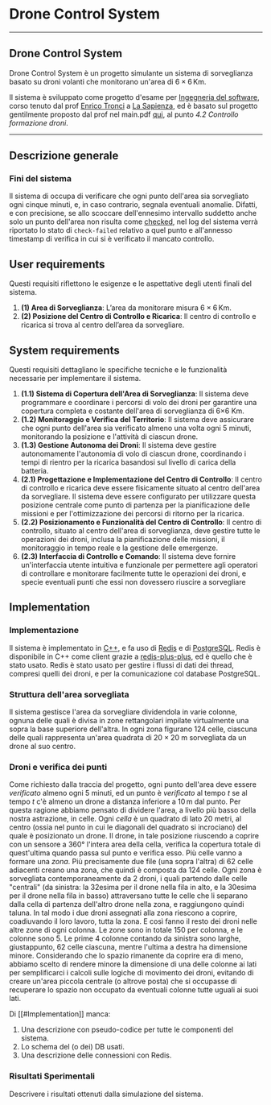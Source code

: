 # Drone Control System
***
## Drone Control System
Drone Control System è un progetto simulante un sistema di sorveglianza basato su droni volanti che monitorano un'area di $6\times6\,\mathrm{Km}$.

Il sistema è sviluppato come progetto d'esame per [Ingegneria del software](https://corsidilaurea.uniroma1.it/it/view-course-details/2023/29923/20190322090929/1c0d2a0e-d989-463c-a09a-00b823557edd/8e637351-4a3a-47a1-ab11-dfe4ad47e446/4f7bd2b2-2f8e-4c38-b15f-7f3c310550b6/8bcc378c-9ff1-4263-87b7-04a394485a9f?guid_cv=8e637351-4a3a-47a1-ab11-dfe4ad47e446&current_erogata=1c0d2a0e-d989-463c-a09a-00b823557edd), corso tenuto dal prof [Enrico Tronci](https://corsidilaurea.uniroma1.it/it/users/enricotronciuniroma1it) a [La Sapienza](https://www.uniroma1.it/), ed è basato sul progetto gentilmente proposto dal prof nel main.pdf [qui](https://drive.google.com/drive/folders/15HrKGosqsuBBe8qWCm1qB_PvIbRLohqZ), al punto *4.2 Controllo formazione droni*.
***
## Descrizione generale

### Fini del sistema
Il sistema di occupa di verificare che ogni punto dell'area sia sorvegliato ogni cinque minuti, e, in caso contrario, segnala eventuali anomalie. Difatti, e con precisione, se allo scoccare dell'ennesimo intervallo suddetto anche solo un punto dell'area non risulta come [checked](sap/crs/ing/checked), nel log del sistema verrà riportato lo stato di `check-failed` relativo a quel punto e all'annesso timestamp di verifica in cui si è verificato il mancato controllo.

## User requirements
Questi requisiti riflettono le esigenze e le aspettative degli utenti finali del sistema.

1. **(1) Area di Sorveglianza**: L’area da monitorare misura $6×6\,\mathrm{Km}$.
2. **(2) Posizione del Centro di Controllo e Ricarica**: Il centro di controllo e ricarica si trova al centro dell’area da sorvegliare.

## System requirements
Questi requisiti dettagliano le specifiche tecniche e le funzionalità necessarie per implementare il sistema.

1. **(1.1) Sistema di Copertura dell'Area di Sorveglianza**: Il sistema deve programmare e coordinare i percorsi di volo dei droni per garantire una copertura completa e costante dell'area di sorveglianza di 6×6 Km.
2. **(1.2) Monitoraggio e Verifica del Territorio**: Il sistema deve assicurare che ogni punto dell'area sia verificato almeno una volta ogni 5 minuti, monitorando la posizione e l'attività di ciascun drone.
3. **(1.3) Gestione Autonoma dei Droni**: Il sistema deve gestire autonomamente l'autonomia di volo di ciascun drone, coordinando i tempi di rientro per la ricarica basandosi sul livello di carica della batteria.
4. **(2.1) Progettazione e Implementazione del Centro di Controllo**: Il centro di controllo e ricarica deve essere fisicamente situato al centro dell'area da sorvegliare. Il sistema deve essere configurato per utilizzare questa posizione centrale come punto di partenza per la pianificazione delle missioni e per l'ottimizzazione dei percorsi di ritorno per la ricarica.
5. **(2.2) Posizionamento e Funzionalità del Centro di Controllo**: Il centro di controllo, situato al centro dell'area di sorveglianza, deve gestire tutte le operazioni dei droni, inclusa la pianificazione delle missioni, il monitoraggio in tempo reale e la gestione delle emergenze.
6. **(2.3) Interfaccia di Controllo e Comando**: Il sistema deve fornire un'interfaccia utente intuitiva e funzionale per permettere agli operatori di controllare e monitorare facilmente tutte le operazioni dei droni, e specie eventuali punti che essi non dovessero riuscire a sorvegliare

## Implementation
### Implementazione
Il sistema è implementato in [C++](https://isocpp.org/), e fa uso di [Redis](https://redis.io/) e di [PostgreSQL](https://www.postgresql.org/).
Redis è disponibile in C++ come client grazie a [redis-plus-plus](https://github.com/sewenew/redis-plus-plus), ed è quello che è stato usato.
Redis è stato usato per gestire i flussi di dati dei thread, compresi quelli dei droni, e per la comunicazione col database PostgreSQL.

### Struttura dell'area sorvegliata
Il sistema gestisce l'area da sorvegliare dividendola in varie colonne, ognuna delle quali è divisa in zone rettangolari impilate virtualmente una sopra la base superiore dell'altra.
In ogni zona figurano $124$ celle, ciascuna delle quali rappresenta un'area quadrata di $20\times20$ $\mathrm{m}$ sorvegliata da un drone al suo centro. 

### Droni e verifica dei punti
Come richiesto dalla traccia del progetto, ogni punto dell'area deve essere _verificato_ almeno ogni $5$ minuti, ed un punto è _verificato_ al tempo $t$ se al tempo $t$ c'è almeno un drone a distanza inferiore a $10\,\mathrm{m}$ dal punto.
Per questa ragione abbiamo pensato di dividere l'area, a livello più basso della nostra astrazione, in celle.
Ogni *cella* è un quadrato di lato $20$ metri, al centro (ossia nel punto in cui le diagonali del quadrato si incrociano) del quale è posizionato un drone. Il drone, in tale posizione riuscendo a coprire con un sensore a $360°$ l'intera area della cella, verifica la copertura totale di quest'ultima quando passa sul punto e verifica esso.
Più celle vanno a formare una _zona_. Più precisamente due file (una sopra l'altra) di $62$ celle adiacenti creano una zona, che quindi è composta da $124$ celle.
Ogni zona è sorvegliata contemporaneamente da $2$ droni, i quali partendo dalle celle "centrali" (da sinistra: la $32\mathrm{esima}$ per il drone nella fila in alto, e la $30\mathrm{esima}$ per il drone nella fila in basso) attraversano tutte le celle che li separano dalla cella di partenza dell'altro drone nella zona, e raggiungono quindi taluna.
In tal modo i due droni assegnati alla zona riescono a coprire, coadiuvando il loro lavoro, tutta la zona. E così fanno il resto dei droni nelle altre zone di ogni colonna. Le zone sono in totale $150$ per colonna, e le colonne sono $5$. Le prime $4$ colonne contando da sinistra sono larghe, giustappunto, $62$ celle ciascuna, mentre l'ultima a destra ha dimensione minore. Considerando che lo spazio rimanente da coprire era di meno, abbiamo scelto di rendere minore la dimensione di una delle colonne ai lati per semplificarci i calcoli sulle logiche di movimento dei droni, evitando di creare un'area piccola centrale (o altrove posta) che si occupasse di recuperare lo spazio non occupato da eventuali colonne tutte uguali ai suoi lati.

Di [[#Implementation]] manca:
1. Una descrizione con pseudo-codice per tutte le componenti del sistema.
2. Lo schema del (o dei) DB usati.
3. Una descrizione delle connessioni con Redis.

### Risultati Sperimentali
Descrivere i risultati ottenuti dalla simulazione del sistema.